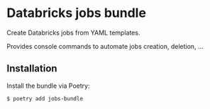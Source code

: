 # Databricks jobs bundle

Create Databricks jobs from YAML templates.

Provides console commands to automate jobs creation, deletion, ...

## Installation

Install the bundle via Poetry:

```
$ poetry add jobs-bundle
```
